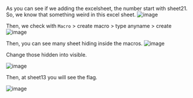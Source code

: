 As you can see if we adding the excelsheet, the number start with sheet21. So, we know that something weird in this excel sheet.
![image](https://user-images.githubusercontent.com/59368650/138401936-7266eb88-4840-480e-bbc0-65f6c5653cbe.png)

Then, we check with `Macro` > create macro > type anyname > create
![image](https://user-images.githubusercontent.com/59368650/138402075-58801e18-8edb-41b8-8723-1e70149b8bf3.png)

Then, you can see many sheet hiding inside the macros.
![image](https://user-images.githubusercontent.com/59368650/138402275-3b3bb1cc-7c8a-4ef2-a7e5-36bcadd08ebf.png)

Change those hidden into visible.

![image](https://user-images.githubusercontent.com/59368650/138402402-c0771910-fe52-4882-9ba2-edf0f7212d3d.png)

Then, at sheet13 you will see the flag.

![image](https://user-images.githubusercontent.com/59368650/138403669-d0619274-fb3e-4405-b871-9b4b4fd0fc7b.png)
